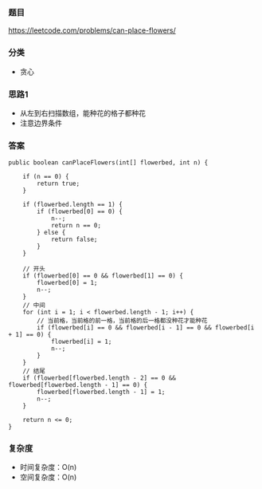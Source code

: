 ### 题目
https://leetcode.com/problems/can-place-flowers/

### 分类
* 贪心

### 思路1
* 从左到右扫描数组，能种花的格子都种花
* 注意边界条件

### 答案
```
public boolean canPlaceFlowers(int[] flowerbed, int n) {
    
    if (n == 0) {
        return true;
    }
    
    if (flowerbed.length == 1) {
        if (flowerbed[0] == 0) {
            n--;
            return n == 0;
        } else {
            return false;
        }
    }

    // 开头
    if (flowerbed[0] == 0 && flowerbed[1] == 0) {
        flowerbed[0] = 1;
        n--;
    }
    // 中间
    for (int i = 1; i < flowerbed.length - 1; i++) {
        // 当前格，当前格的前一格，当前格的后一格都没种花才能种花
        if (flowerbed[i] == 0 && flowerbed[i - 1] == 0 && flowerbed[i + 1] == 0) {
            flowerbed[i] = 1;
            n--;
        }
    }
    // 结尾
    if (flowerbed[flowerbed.length - 2] == 0 && flowerbed[flowerbed.length - 1] == 0) {
        flowerbed[flowerbed.length - 1] = 1;
        n--;
    }
    
    return n <= 0;
}
```

### 复杂度
* 时间复杂度：O(n)
* 空间复杂度：O(n)
